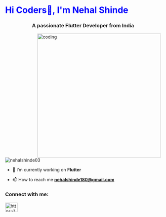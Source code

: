 <h1 style="color: blue;">Hi Coders👋, I'm Nehal Shinde</h1>
<h3 align="center">A passionate Flutter Developer from India</h3>

<img align="right" alt="coding" width="400" src="https://user-images.githubusercontent.com/55389276/140866485-8fb1c876-9a8f-4d6a-98dc-08c4981eaf70.gif">

<p align="left"> <img src="https://komarev.com/ghpvc/?username=nehalshinde03&label=Profile%20views&color=0e75b6&style=flat" alt="nehalshinde03" /> </p>

-  🌱 I’m currently working on **Flutter**

- 📫 How to reach me **nehalshinde180@gmail.com**

<h3 align="left">Connect with me:</h3>
<p align="left">
<a href="https://www.linkedin.com/in/nehal-shinde-b54678220/" target="blank"><img align="center" src="https://raw.githubusercontent.com/rahuldkjain/github-profile-readme-generator/master/src/images/icons/Social/linked-in-alt.svg" alt="https://www.linkedin.com/in/nehal-shinde-b54678220/" height="30" width="40" /></a>
</p>
